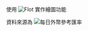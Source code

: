 使用 ![Flot](https://github.com/flot/flot) 實作繪圖功能  

資料來源為 ![每日外幣參考匯率](https://data.gov.tw/dataset/11339)

